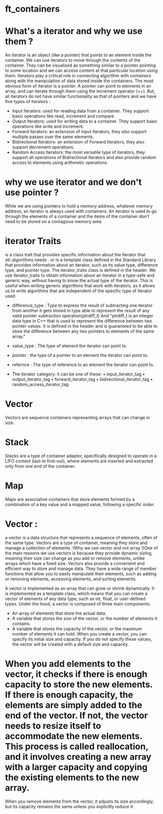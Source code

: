 # ft_containers

# What's a iterator and why we use them ?
An iterator is an object (like a pointer) that points to an element inside the container.
We can use iterators to move through the contents of the container. They can be
visualised as something similar to a pointer pointing to some location and we can
access content at that particular location using them.
Iterators play a critical role in connecting algorithm with containers along with the manipulation of data stored inside the containers. The most obvious form of iterator is a pointer.
A pointer can point to elements in an array, and can iterate through them using
the increment operator (++).
But, all iterators do not have similar functionality as that of
pointers
and we have five types of iterators :
- Input Iterators: used for reading data from a container. They support basic operations like read, increment and compare.
- Output Iterators: used for writing data to a container.
 They support basic operations like write and increment.
- Forward Iterators: an extension of Input Iterators, they also support multiple passes over the same elements.
- Bidirectional Iterators: an extension of Forward Iterators, they also support decrement operations.
- Random Access Iterators: the most versatile type of iterators, they support all operations of Bidirectional Iterators and also provide random access to elements using arithmetic operations.

# why we use iterator and we don't use pointer ?
While we are using pointers to hold a memory address, whatever memory address, an iterator is always used with containers. An iterator is used to go through the elements of a container and the items of the container don’t need to be stored on a contagious memory area

# iterator Traits 
is a class trait that provides specific information about the iterator that stl::algorithms needs .
or is a template class defined in the Standard Library that provides information about an iterator, such as its value type, difference type, and pointer type. The iterator_traits class is defined in the <iterator> header.
We use iterator_traits to obtain information about an iterator in a type-safe and generic way, without having to know the actual type of the iterator. This is useful when writing generic algorithms that work with iterators, as it allows us to write algorithms that are independent of the specific type of iterator used.

>
* difference_type : Type to express the result of subtracting one iterator from another it gets stored in type able to represent the result of any valid pointer subtraction operation(ptrdiff_t)
And "ptrdiff_t is an integer data type in C++ that is used to represent the difference between two pointer values. It is defined in the <cstddef> header and is guaranteed to be able to store the difference between any two pointers to elements of the same array."

* value_type : The type of element the iterator can point to.

* pointer : the type of a pointer to an element the iterator can point to.

* refernce : The type of reference to an element the iterator can point to.

* The iterator category: it can be one of these:
                        • input_iterator_tag
                        • output_iterator_tag
                        • forward_iterator_tag
                        • bidirectional_iterator_tag
                        • random_access_iterator_tag
>

>
# Vector 
Vectors are sequence containers representing arrays that can change in size.

# Stack
Stacks are a type of container adaptor, specifically designed to operate in a LIFO context (last-in first-out), where elements are inserted and extracted only from one end of the container.
# Map
Maps are associative containers that store elements formed by a combination of a key value and a mapped value, following a specific order.

>
# Vector :
a vector is a data structure that represents a sequence of elements, often of the same type. Vectors are a type of container, meaning they store and manage a collection of elements.
(Why we use vector and not array !)One of the main reasons we use vectors is because they provide dynamic sizing, meaning their size can change as you add or remove elements, unlike arrays which have a fixed size. Vectors also provide a convenient and efficient way to store and manage data. They have a wide range of member functions that allow you to easily manipulate their elements, such as adding or removing elements, accessing elements, and sorting elements.

A vector is implemented as an array that can grow or shrink dynamically. It is implemented as a template class, which means that you can create a vector of elements of any data type, such as int, float, or user-defined types.
Under the hood, a vector is composed of three main components:
  - An array of elements that store the actual data.
  - A variable that stores the size of the vector, or the number of elements it contains.
  - A variable that stores the capacity of the vector, or the maximum   number of elements it can hold.
When you create a vector, you can specify its initial size and capacity. If you do not specify these values, the vector will be created with a default size and capacity.
# When you add elements to the vector, it checks if there is enough capacity to store the new elements. If there is enough capacity, the elements are simply added to the end of the vector. If not, the vector needs to resize itself to accommodate the new elements. This process is called reallocation, and it involves creating a new array with a larger capacity and copying the existing elements to the new array.
When you remove elements from the vector, it adjusts its size accordingly, but its capacity remains the same unless you explicitly reduce it.

